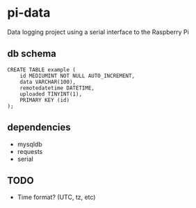 pi-data
=======

Data logging project using a serial interface to the Raspberry Pi

db schema
---------
    CREATE TABLE example (
        id MEDIUMINT NOT NULL AUTO_INCREMENT,
        data VARCHAR(100),
        remotedatetime DATETIME,
        uploaded TINYINT(1),
        PRIMARY KEY (id)
    );


dependencies
------------
* mysqldb
* requests
* serial


TODO
----
* Time format? (UTC, tz, etc)
